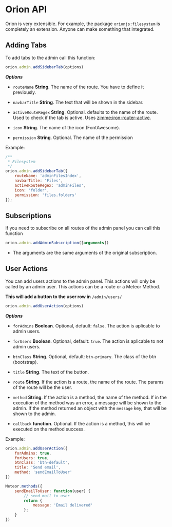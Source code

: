 # Orion API

Orion is very extensible. For example, the package ```orionjs:filesystem```
is completely an extension. Anyone can make something that integrated.

## Adding Tabs

To add tabs to the admin call this function:

```js
orion.admin.addSidebarTab(options)
```

***Options***

- ```routeName``` **String**. The name of the route. You have to define it previously.

- ```navbarTitle``` **String**. The text that will be shown in the sidebar.

- ```activeRouteRegex``` **String**. Optional. defaults to the name of the route.
Used to check if the tab is active.
Uses [zimme:iron-router-active](https://github.com/zimme/meteor-iron-router-active).

- ```icon``` **String**. The name of the icon (FontAwesome).

- ```permission``` **String**. Optional. The name of the permission

Example:

```js
/**
 * Filesystem
 */
orion.admin.addSidebarTab({
    routeName: 'adminFilesIndex',
    navbarTitle: 'Files',
    activeRouteRegex: 'adminFiles',
    icon: 'folder',
    permission: 'files.folders'
});
```

## Subscriptions

If you need to subscribe on all routes of the admin panel
you can call this function

```js
orion.admin.addAdminSubscription([arguments])
```

- The arguments are the same arguments of the original subscription.

## User Actions

You can add users actions to the admin panel.
This actions will only be called by an admin user.
This actions can be a route or a Meteor Method.

**This will add a button to the user row in** ```/admin/users/```

```js
orion.admin.addUserAction(options)
```

***Options***

- ```forAdmins``` **Boolean**. Optional, default: ```false```. The action is aplicable to admin users.

- ```forUsers``` **Boolean**. Optional, default: ```true```. The action is aplicable to not admin users.

- ```btnClass``` **String**. Optional, default: ```btn-primary```. The class of the btn (bootstrap).

- ```title``` **String**. The text of the button.

- ```route``` **String**. If the action is a route, the name of the route.
The params of the route will be the user.

- ```method``` **String**. If the action is a method, the name of the method.
If in the execution of the method was an error, a message will be shown to the admin.
If the method returned an object with the ```message``` key, that will be shown to the admin.

- ```callback``` **function**. Optional. If the action is a method, this will be executed on the method success.

Example:

```js
orion.admin.addUserAction({
    forAdmins: true,
    forUsers: true,
    btnClass: 'btn-default',
    title: 'Send email',
    method: 'sendEmailToUser'
})

Meteor.methods({
    sendEmailToUser: function(user) {
        // send mail to user
        return {
            message: 'Email delivered'
        };
    }
})
```
